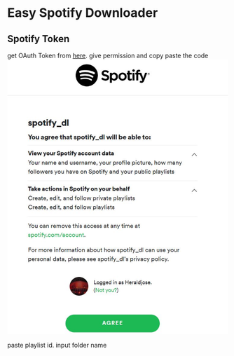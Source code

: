 # Easy Spotify Downloader

## Spotify Token

get OAuth Token from [here](https://developer.spotify.com/console/get-track/).
give permission and copy paste the code
![alt text](readme\Capture.JPG)

paste playlist id.
input folder name
